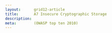 ```yaml
---
layout:      grid12-article
title:       A7 Insecure Cryptographic Storage
description: 
meta:        (OWASP top ten 2010)
---
```

